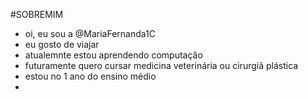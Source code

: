 #SOBREMIM


- oi, eu sou a @MariaFernanda1C
- eu gosto de viajar
- atualemnte estou aprendendo computaçâo 
- futuramente quero cursar medicina veterinária ou cirurgiã plástica
- estou no 1 ano do ensino médio
- 
